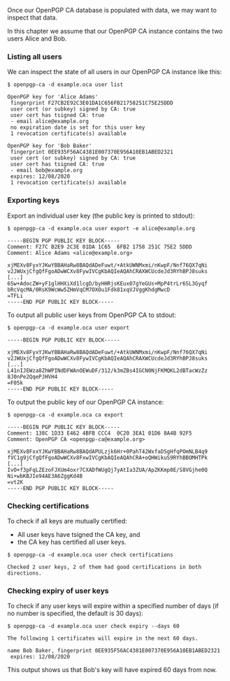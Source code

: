 <!--
SPDX-FileCopyrightText: 2019-2020 Heiko Schaefer <heiko@schaefer.name>
SPDX-License-Identifier: GPL-3.0-or-later
-->

Once our OpenPGP CA database is populated with data, we may want to
inspect that data.

In this chapter we assume that our OpenPGP CA instance contains the two users
Alice and Bob.

### Listing all users

We can inspect the state of all users in our OpenPGP CA instance like this:

`$ openpgp-ca -d example.oca user list`

```
OpenPGP key for 'Alice Adams'
 fingerprint F27CB2E92C3E01DA1C656FB21758251C75E25DDD
 user cert (or subkey) signed by CA: true
 user cert has tsigned CA: true
 - email alice@example.org
 no expiration date is set for this user key
 1 revocation certificate(s) available

OpenPGP key for 'Bob Baker'
 fingerprint 0EE935F56AC4381E007370E956A10EB1ABED2321
 user cert (or subkey) signed by CA: true
 user cert has tsigned CA: true
 - email bob@example.org
 expires: 12/08/2020
 1 revocation certificate(s) available
```

### Exporting keys

Export an individual user key (the public key is
printed to stdout):

`$ openpgp-ca -d example.oca user export -e alice@example.org`

```
-----BEGIN PGP PUBLIC KEY BLOCK-----
Comment: F27C B2E9 2C3E 01DA 1C65  6FB2 1758 251C 75E2 5DDD
Comment: Alice Adams <alice@example.org>

xjMEXv8FyxYJKwYBBAHaRw8BAQdADeFuwt/+AtkUWNMxmi/nKwpF/Nnf76QX7qNi
v2JWUxjCfgQfFgoADwWCXv8FywIVCgKbAQIeAQAhCRAXWCUcdeJd3RYhBPJ8suks
[...]
6Sw+AdocZW+yF1glHHXiXd1lcgD/byHHRjsKEux07gYeGUs+MpP4trLr6SL3Gyqf
bRcVqcMA/0RsK9WcWw5ZHmVqCM7OXOu1Fdk81xqVJVggKhdgMwcD
=TFLi
-----END PGP PUBLIC KEY BLOCK-----
```

To output all public user keys from OpenPGP CA to stdout:

`$ openpgp-ca -d example.oca user export`

```
-----BEGIN PGP PUBLIC KEY BLOCK-----

xjMEXv8FyxYJKwYBBAHaRw8BAQdADeFuwt/+AtkUWNMxmi/nKwpF/Nnf76QX7qNi
v2JWUxjCfgQfFgoADwWCXv8FywIVCgKbAQIeAQAhCRAXWCUcdeJd3RYhBPJ8suks
[...]
L41nIJEWza8ZhWPINdDFWAnOEWuDF/312/k3mZBs4IGCN0NjFKMQKL2dBTacWzZz
8J0nPe2QqePJHVH4
=F05k
-----END PGP PUBLIC KEY BLOCK-----
```

To output the public key of our OpenPGP CA instance:

`$ openpgp-ca -d example.oca ca export`

```
-----BEGIN PGP PUBLIC KEY BLOCK-----
Comment: 138C 1D33 E462 4BFB CCC4  0C20 3EA1 01D6 8A4B 92F5
Comment: OpenPGP CA <openpgp-ca@example.org>

xjMEXv8FxxYJKwYBBAHaRw8BAQdAPULzjk6Hr+0PahT42WxfaDSgHfqPOmNLB4q9
fVC1g9jCfgQfFgoADwWCXv8FxwIVCgKbAQIeAQAhCRA+oQHWikuS9RYhBBOMHTPk
[...]
IvO+f3pFqLZEzoFJXUm4oxr7CXADfWUgQj7yAtIa3ZUA/ApZKKmp0E/S8VGjhe0Q
Ni+wbKBJIe94AE3A6ZggKd4B
=vt2K
-----END PGP PUBLIC KEY BLOCK-----
```

### Checking certifications

To check if all keys are mutually certified:

- All user keys have tsigned the CA key, and
- the CA key has certified all user keys.
 
`$ openpgp-ca -d example.oca user check certifications`

```
Checked 2 user keys, 2 of them had good certifications in both directions.
```

### Checking expiry of user keys

To check if any user keys will expire within a specified number of days 
(if no number is specified, the default is 30 days):
 
`$ openpgp-ca -d example.oca user check expiry --days 60`

```
The following 1 certificates will expire in the next 60 days.

name Bob Baker, fingerprint 0EE935F56AC4381E007370E956A10EB1ABED2321
 expires: 12/08/2020
```

This output shows us that Bob's key will have expired 60 days from now.

